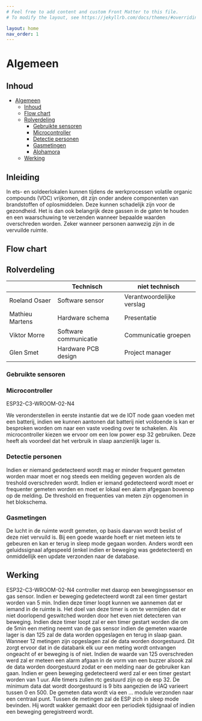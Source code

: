 ```yaml
---
# Feel free to add content and custom Front Matter to this file.
# To modify the layout, see https://jekyllrb.com/docs/themes/#overriding-theme-defaults

layout: home
nav_order: 1
---
```


# Algemeen



## Inhoud
 
- [Algemeen](#algemeen)
  - [Inhoud](#inhoud)
  - [Flow chart](#Flow-chart)
  - [Rolverdeling](#Rolverdeling)
    - [Gebruikte sensoren](#Gebruikte-sensoren)
    - [Microcontroller](#Microcontroller)
    - [Detectie personen](#Detectie-personen)
    - [Gasmetingen](#Gasmetingen)
    - [Alohamora](#alohamora)
  - [Werking](#Werking)

## Inleiding

In ets- en soldeerlokalen kunnen tijdens de werkprocessen volatile organic compounds (VOC) vrijkomen, dit zijn onder andere componenten van brandstoffen of oplosmiddelen. Deze kunnen schadelijk zijn voor de gezondheid. Het is dan ook belangrijk deze gassen in de gaten te houden en een waarschuwing te verzenden wanneer bepaalde waarden overschreden worden. Zeker wanneer personen aanwezig zijn in de vervuilde ruimte.

## Flow chart

## Rolverdeling

|                 | Technisch             | niet technisch            |
|-----------------|-----------------------|---------------------------|
| Roeland Osaer   | Software sensor       | Verantwoordelijke verslag |
| Mathieu Martens | Hardware schema       | Presentatie               |
| Viktor Morre    | Software communicatie | Communicatie groepen      |
| Glen Smet       | Hardware PCB design   | Project manager           |

### Gebruikte sensoren
### Microcontroller
ESP32-C3-WROOM-02-N4

We veronderstellen in eerste instantie dat we de IOT node gaan voeden met een batterij, indien we kunnen aantonen dat batterij niet voldoende is kan er besproken worden om naar een vaste voeding over te schakelen. Als microcontroller kiezen we ervoor om een low power esp 32 gebruiken. Deze heeft als voordeel dat het verbruik in slaap aanzienlijk lager is.

### Detectie personen
Indien er niemand gedetecteerd wordt mag er minder frequent gemeten worden maar moet er nog steeds een melding gegeven worden als de treshold overschreden wordt.
Indien er iemand gedetecteerd wordt moet er frequenter gemeten worden en moet er lokaal een alarm afgegaan bovenop op de melding. De threshold en frequenties van meten zijn opgenomen in het blokschema.

### Gasmetingen
De lucht in de ruimte wordt gemeten, op basis daarvan wordt beslist of deze niet vervuild is. Bij een goede waarde hoeft er niet meteen iets te gebeuren en kan er terug in sleep mode gegaan worden. Anders wordt een geluidssignaal afgespeeld (enkel indien er beweging was gedetecteerd)  en onmiddellijk een update verzonden naar de database.
## Werking
ESP32-C3-WROOM-02-N4 controller met daarop een bewegingssensor en gas sensor. Indien er beweging gedetecteerd wordt zal een timer gestart worden van 5 min. Indien deze timer loopt kunnen we aannemen dat er iemand in de ruimte is. Het doel van deze timer is om te vermijden dat er niet doorlopend geswitched worden door het even niet detecteren van beweging. Indien deze timer loopt zal er een timer gestart worden die om de 5min een meting neemt van de gas sensor indien de gemeten waarde lager is dan 125 zal de data worden opgeslagen en terug in slaap gaan. Wanneer 12 metingen zijn opgeslagen zal de data worden doorgestuurd. Dit zorgt ervoor dat in de databank elk uur een meting wordt ontvangen ongeacht of er beweging is of niet. Indien de waarde van 125 overschreden werd zal er meteen een alarm afgaan in de vorm van een buzzer alsook zal de data worden doorgestuurd zodat er een melding naar de gebruiker kan gaan. Indien er geen beweging gedetecteerd werd zal er een timer gestart worden van 1 uur. Alle timers zullen rtc gestuurd zijn op de esp 32. De minimum data dat wordt doorgestuurd is 9 bits aangezien de IAQ varieert tussen 0 en 500. De gemeten data wordt via een … module verzonden naar een centraal punt. Tussen de metingen zal de ESP zich in sleep mode bevinden. Hij wordt wakker gemaakt door een periodiek tijdsignaal of indien een beweging geregistreerd wordt.


